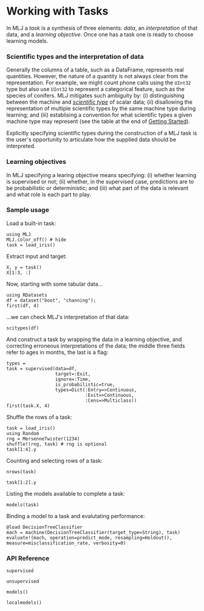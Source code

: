 # Working with Tasks

In MLJ a *task* is a synthesis of three elements: *data*, an
*interpretation* of that data, and a *learning objective*. Once one has a
task one is ready to choose learning models.

### Scientific types and the interpretation of data

Generally the columns of a table, such as a DataFrame, represents real
quantities. However, the nature of a quantity is not always clear from
the representation. For example, we might count phone calls using the
`UInt32` type but also use `UInt32` to represent a categorical
feature, such as the species of conifers. MLJ mitigates such ambiguity
by: (i) distinguishing between the machine and *[scientific
type](index.md)* of scalar data; (ii) disallowing the
representation of multiple scientific types by the same machine type
during learning; and (iii) establising a convention for what
scientific types a given machine type may represent (see the
table at the end of [Getting Started](index.md)).

Explicitly specifying scientific types during the construction of a
MLJ task is the user's opportunity to articulate how the supplied data
should be interpreted.


### Learning objectives

In MLJ specifying a learing objective means specifying: (i) whether
learning is supervised or not; (ii) whether, in the supervised case,
predictions are to be probabilistic or deterministic; and (iii) what
part of the data is relevant and what role is each part to play.


### Sample usage

Load a built-in task:

```@example 1
using MLJ
MLJ.color_off() # hide
task = load_iris()
```

Extract input and target:

```@example 1 
X, y = task()
X[1:3, :]
```

Now, starting with some tabular data...

```@example 1
using RDatasets
df = dataset("boot", "channing");
first(df, 4)
```

...we can check MLJ's interpretation of that data:

```@example 1
scitypes(df)
```

And construct a task by wrapping the data in a learning objective, and
correcting erroneous interpretations of the data; the middle three
fields refer to ages in months, the last is a flag:

```@example 1
types = 
task = supervised(data=df,
                  target=:Exit,
                  ignore=:Time,
                  is_probabilistic=true,
                  types=Dict(:Entry=>Continuous,
                             :Exit=>Continuous,
                             :Cens=>Multiclass))
first(task.X, 4)
```

Shuffle the rows of a task:

```@example 1
task = load_iris()
using Random
rng = MersenneTwister(1234)
shuffle!(rng, task) # rng is optional
task[1:4].y
```

Counting and selecting rows of a task:

```@example 1
nrows(task)
```

```@example 1
task[1:2].y
```

Listing the models available to complete a task:

```@example 1
models(task)
```

Binding a model to a task and evalutating performance:

```@example 1
@load DecisionTreeClassifier
mach = machine(DecisionTreeClassifier(target_type=String), task)
evaluate!(mach, operation=predict_mode, resampling=Holdout(), measure=misclassification_rate, verbosity=0)
```

### API Reference

```@docs
supervised
```

```@docs
unsupervised
```

```@docs
models()
```

```@docs
localmodels()
```

